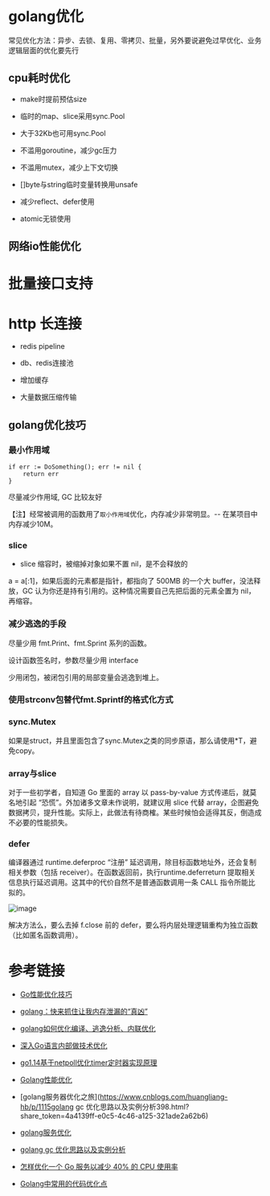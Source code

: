 # golang优化

常见优化方法：异步、去锁、复用、零拷贝、批量，另外要说避免过早优化、业务逻辑层面的优化要先行

## cpu耗时优化

* make时提前预估size

* 临时的map、slice采用sync.Pool

* 大于32Kb也可用sync.Pool

* 不滥用goroutine，减少gc压力

* 不滥用mutex，减少上下文切换

* []byte与string临时变量转换用unsafe

* 减少reflect、defer使用

* atomic无锁使用

## 网络io性能优化

# 批量接口支持

# http 长连接

* redis pipeline

* db、redis连接池

* 增加缓存

* 大量数据压缩传输

## golang优化技巧

### 最小作用域

```
if err := DoSomething(); err != nil {
    return err
}
```
尽量减少作用域, GC 比较友好

【注】经常被调用的函数用了`取小作用域`优化，内存减少非常明显。-- 在某项目中内存减少10M。

### slice

* slice 缩容时，被缩掉对象如果不置 nil，是不会释放的

a = a[:1]，如果后面的元素都是指针，都指向了 500MB 的一个大 buffer，没法释放，GC 认为你还是持有引用的。这种情况需要自己先把后面的元素全置为 nil，再缩容。

### 减少逃逸的手段

尽量少用 fmt.Print、fmt.Sprint 系列的函数。

设计函数签名时，参数尽量少用 interface

少用闭包，被闭包引用的局部变量会逃逸到堆上。

### 使用strconv包替代fmt.Sprintf的格式化方式

### sync.Mutex

如果是struct，并且里面包含了sync.Mutex之类的同步原语，那么请使用*T，避免copy。

### array与slice

对于一些初学者，自知道 Go 里面的 array 以 pass-by-value 方式传递后，就莫名地引起 “恐慌”。外加诸多文章未作说明，就建议用 slice 代替 array，企图避免数据拷贝，提升性能。实际上，此做法有待商榷。某些时候怕会适得其反，倒造成不必要的性能损失。

### defer

编译器通过 runtime.deferproc “注册” 延迟调用，除目标函数地址外，还会复制相关参数（包括 receiver）。在函数返回前，执行runtime.deferreturn 提取相关信息执行延迟调用。这其中的代价自然不是普通函数调用一条 CALL 指令所能比拟的。

![image](https://user-images.githubusercontent.com/17688273/201530043-eec035c6-9af1-4b0a-b832-af78c2d2aa97.png)

解决方法么，要么去掉 f.close 前的 defer，要么将内层处理逻辑重构为独立函数（比如匿名函数调用）。

# 参考链接

- [Go性能优化技巧](https://blog.csdn.net/zhonglinzhang/article/details/71107168?share_token=7c9f28b2-f504-4bf2-a52b-6f034b02a4f9)

- [golang：快来抓住让我内存泄漏的“真凶”](https://mp.weixin.qq.com/s/FyHEiaa-UfyLStMKl2VFGA)

- [golang如何优化编译、逃逸分析、内联优化](https://mp.weixin.qq.com/s/tddRxcbzC1mB08C62br38Q)

- [深入Go语言内部做技术优化](https://mp.weixin.qq.com/s/HuGudn8ViKXAz0mIawquyQ)

- [go1.14基于netpoll优化timer定时器实现原理](https://xiaorui.cc/archives/6483?share_token=70d6bd36-1f68-4c66-b042-525fced1e0c5)

- [Golang性能优化](https://blog.csdn.net/yonggeit/article/details/122393354?share_token=f71127c8-846f-4a7a-a7be-58ca7047684f)

- [golang服务器优化之旅](https://www.cnblogs.com/huangliang-hb/p/1115golang gc 优化思路以及实例分析398.html?share_token=4a4139ff-e0c5-4c46-a125-321ade2a62b6)

- [golang服务优化](https://blog.csdn.net/qq_27290011/article/details/121041355?share_token=024b50a3-9d1d-42a3-948f-edbe03dd976c)

- [golang gc 优化思路以及实例分析](https://www.cnblogs.com/gao88/p/9850235.html?share_token=ea789f77-71be-47a2-bedf-f4dbb9dddc15)

- [怎样优化一个 Go 服务以减少 40% 的 CPU 使用率](https://www.toutiao.com/article/6837035024143876611/?app=news_article&timestamp=1668239461&use_new_style=1&req_id=202211121551000101512042280D56B2F8&group_id=6837035024143876611&wxshare_count=1&tt_from=weixin&utm_source=weixin&utm_medium=toutiao_android&utm_campaign=client_share&share_token=2ed44c70-c62c-4101-8f3c-023132bdf6f4&source=m_redirect&wid=1668356410287)

- [Golang中常用的代码优化点](https://mp.weixin.qq.com/s/QONfbKioFf6VqJE2OwP7Kw)
